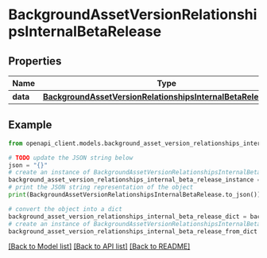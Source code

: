 # BackgroundAssetVersionRelationshipsInternalBetaRelease


## Properties

Name | Type | Description | Notes
------------ | ------------- | ------------- | -------------
**data** | [**BackgroundAssetVersionRelationshipsInternalBetaReleaseData**](BackgroundAssetVersionRelationshipsInternalBetaReleaseData.md) |  | [optional] 

## Example

```python
from openapi_client.models.background_asset_version_relationships_internal_beta_release import BackgroundAssetVersionRelationshipsInternalBetaRelease

# TODO update the JSON string below
json = "{}"
# create an instance of BackgroundAssetVersionRelationshipsInternalBetaRelease from a JSON string
background_asset_version_relationships_internal_beta_release_instance = BackgroundAssetVersionRelationshipsInternalBetaRelease.from_json(json)
# print the JSON string representation of the object
print(BackgroundAssetVersionRelationshipsInternalBetaRelease.to_json())

# convert the object into a dict
background_asset_version_relationships_internal_beta_release_dict = background_asset_version_relationships_internal_beta_release_instance.to_dict()
# create an instance of BackgroundAssetVersionRelationshipsInternalBetaRelease from a dict
background_asset_version_relationships_internal_beta_release_from_dict = BackgroundAssetVersionRelationshipsInternalBetaRelease.from_dict(background_asset_version_relationships_internal_beta_release_dict)
```
[[Back to Model list]](../README.md#documentation-for-models) [[Back to API list]](../README.md#documentation-for-api-endpoints) [[Back to README]](../README.md)


